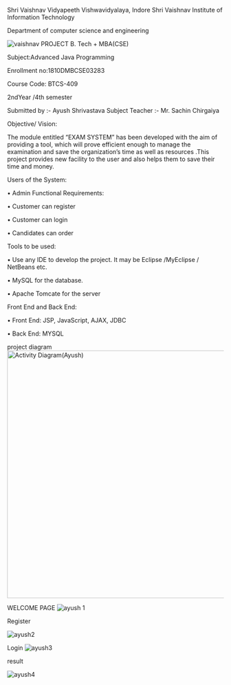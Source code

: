  Shri Vaishnav Vidyapeeth Vishwavidyalaya, Indore
 Shri Vaishnav Institute of Information Technology

 Department of computer science and engineering
                                                   
![vaishnav](https://user-images.githubusercontent.com/63668772/80811654-f6a3fa00-8be3-11ea-9693-b9032b90f486.png)
     PROJECT
B. Tech + MBA(CSE)

Subject:Advanced Java Programming

Enrollment no:1810DMBCSE03283

Course Code: BTCS-409

2ndYear /4th semester

Submitted by	:-
Ayush Shrivastava
Subject Teacher :-
Mr. Sachin Chirgaiya

Objective/ Vision:

The module entitled “EXAM SYSTEM” has been developed with the aim of providing a tool, which will prove efficient enough to manage the examination and save the organization’s time as well as resources .This project provides new facility to the user and also helps them to save their time and money.

Users of the System:

•	Admin
Functional Requirements:


•	Customer can register 


•	Customer can login


•	Candidates can order




Tools to be used:

•	Use any IDE to develop the project. It may be Eclipse /MyEclipse / NetBeans etc.


•	MySQL for the database.


•	Apache Tomcate for the server


Front End and Back End:


•	Front End: JSP, JavaScript, AJAX, JDBC


•	Back End: MYSQL

project diagram
<img width="576" alt="Activity Diagram(Ayush)" src="https://user-images.githubusercontent.com/64593707/80816675-8e5a1600-8bed-11ea-9877-9a26a2d11f60.png">


WELCOME PAGE
![ayush 1](https://user-images.githubusercontent.com/64593707/80816586-67034900-8bed-11ea-8d33-3acd5273c0da.png)

Register


![ayush2](https://user-images.githubusercontent.com/64593707/80816713-a3cf4000-8bed-11ea-9e3a-84f28f9fb773.png)

Login
![ayush3](https://user-images.githubusercontent.com/64593707/80816749-bba6c400-8bed-11ea-8be6-b65e0e160d4d.png)

result

![ayush4](https://user-images.githubusercontent.com/64593707/80816789-ce20fd80-8bed-11ea-8d9e-39a59d42f467.png)



 





